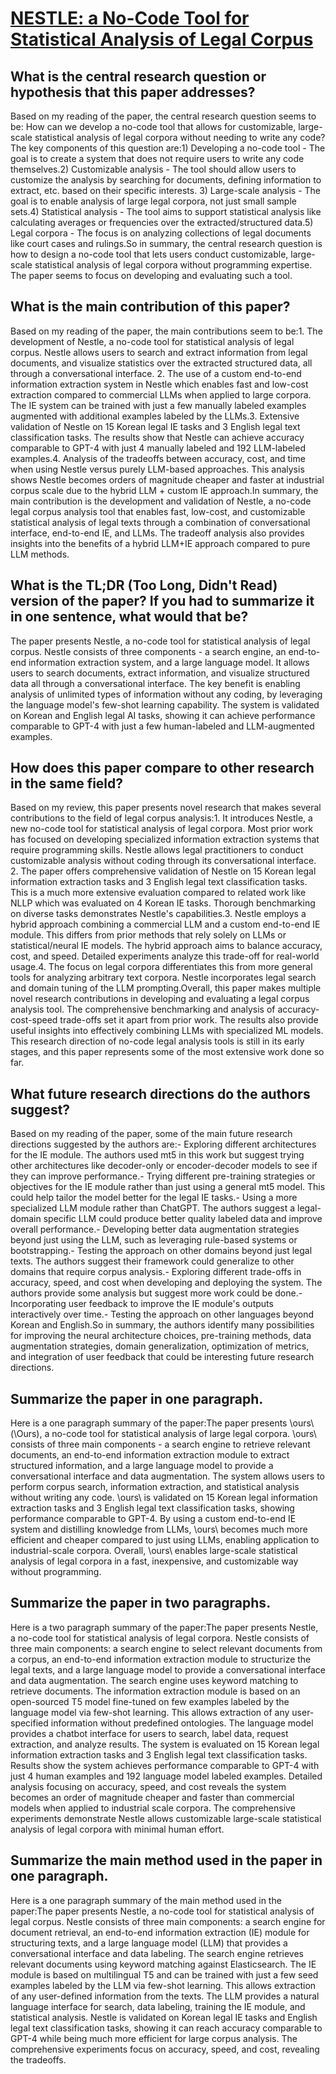 # [NESTLE: a No-Code Tool for Statistical Analysis of Legal Corpus](https://arxiv.org/abs/2309.04146)

## What is the central research question or hypothesis that this paper addresses?

Based on my reading of the paper, the central research question seems to be: How can we develop a no-code tool that allows for customizable, large-scale statistical analysis of legal corpora without needing to write any code? The key components of this question are:1) Developing a no-code tool - The goal is to create a system that does not require users to write any code themselves.2) Customizable analysis - The tool should allow users to customize the analysis by searching for documents, defining information to extract, etc. based on their specific interests. 3) Large-scale analysis - The goal is to enable analysis of large legal corpora, not just small sample sets.4) Statistical analysis - The tool aims to support statistical analysis like calculating averages or frequencies over the extracted/structured data.5) Legal corpora - The focus is on analyzing collections of legal documents like court cases and rulings.So in summary, the central research question is how to design a no-code tool that lets users conduct customizable, large-scale statistical analysis of legal corpora without programming expertise. The paper seems to focus on developing and evaluating such a tool.


## What is the main contribution of this paper?

Based on my reading of the paper, the main contributions seem to be:1. The development of Nestle, a no-code tool for statistical analysis of legal corpus. Nestle allows users to search and extract information from legal documents, and visualize statistics over the extracted structured data, all through a conversational interface. 2. The use of a custom end-to-end information extraction system in Nestle which enables fast and low-cost extraction compared to commercial LLMs when applied to large corpora. The IE system can be trained with just a few manually labeled examples augmented with additional examples labeled by the LLMs.3. Extensive validation of Nestle on 15 Korean legal IE tasks and 3 English legal text classification tasks. The results show that Nestle can achieve accuracy comparable to GPT-4 with just 4 manually labeled and 192 LLM-labeled examples.4. Analysis of the tradeoffs between accuracy, cost, and time when using Nestle versus purely LLM-based approaches. This analysis shows Nestle becomes orders of magnitude cheaper and faster at industrial corpus scale due to the hybrid LLM + custom IE approach.In summary, the main contribution is the development and validation of Nestle, a no-code legal corpus analysis tool that enables fast, low-cost, and customizable statistical analysis of legal texts through a combination of conversational interface, end-to-end IE, and LLMs. The tradeoff analysis also provides insights into the benefits of a hybrid LLM+IE approach compared to pure LLM methods.


## What is the TL;DR (Too Long, Didn't Read) version of the paper? If you had to summarize it in one sentence, what would that be?

The paper presents Nestle, a no-code tool for statistical analysis of legal corpus. Nestle consists of three components - a search engine, an end-to-end information extraction system, and a large language model. It allows users to search documents, extract information, and visualize structured data all through a conversational interface. The key benefit is enabling analysis of unlimited types of information without any coding, by leveraging the language model's few-shot learning capability. The system is validated on Korean and English legal AI tasks, showing it can achieve performance comparable to GPT-4 with just a few human-labeled and LLM-augmented examples.


## How does this paper compare to other research in the same field?

Based on my review, this paper presents novel research that makes several contributions to the field of legal corpus analysis:1. It introduces Nestle, a new no-code tool for statistical analysis of legal corpora. Most prior work has focused on developing specialized information extraction systems that require programming skills. Nestle allows legal practitioners to conduct customizable analysis without coding through its conversational interface. 2. The paper offers comprehensive validation of Nestle on 15 Korean legal information extraction tasks and 3 English legal text classification tasks. This is a much more extensive evaluation compared to related work like NLLP which was evaluated on 4 Korean IE tasks. Thorough benchmarking on diverse tasks demonstrates Nestle's capabilities.3. Nestle employs a hybrid approach combining a commercial LLM and a custom end-to-end IE module. This differs from prior methods that rely solely on LLMs or statistical/neural IE models. The hybrid approach aims to balance accuracy, cost, and speed. Detailed experiments analyze this trade-off for real-world usage.4. The focus on legal corpora differentiates this from more general tools for analyzing arbitrary text corpora. Nestle incorporates legal search and domain tuning of the LLM prompting.Overall, this paper makes multiple novel research contributions in developing and evaluating a legal corpus analysis tool. The comprehensive benchmarking and analysis of accuracy-cost-speed trade-offs set it apart from prior work. The results also provide useful insights into effectively combining LLMs with specialized ML models. This research direction of no-code legal analysis tools is still in its early stages, and this paper represents some of the most extensive work done so far.


## What future research directions do the authors suggest?

Based on my reading of the paper, some of the main future research directions suggested by the authors are:- Exploring different architectures for the IE module. The authors used mt5 in this work but suggest trying other architectures like decoder-only or encoder-decoder models to see if they can improve performance.- Trying different pre-training strategies or objectives for the IE module rather than just using a general mt5 model. This could help tailor the model better for the legal IE tasks.- Using a more specialized LLM module rather than ChatGPT. The authors suggest a legal-domain specific LLM could produce better quality labeled data and improve overall performance.- Developing better data augmentation strategies beyond just using the LLM, such as leveraging rule-based systems or bootstrapping.- Testing the approach on other domains beyond just legal texts. The authors suggest their framework could generalize to other domains that require corpus analysis.- Exploring different trade-offs in accuracy, speed, and cost when developing and deploying the system. The authors provide some analysis but suggest more work could be done.- Incorporating user feedback to improve the IE module's outputs interactively over time.- Testing the approach on other languages beyond Korean and English.So in summary, the authors identify many possibilities for improving the neural architecture choices, pre-training methods, data augmentation strategies, domain generalization, optimization of metrics, and integration of user feedback that could be interesting future research directions.


## Summarize the paper in one paragraph.

Here is a one paragraph summary of the paper:The paper presents \ours\ (\Ours), a no-code tool for statistical analysis of large legal corpora. \ours\ consists of three main components - a search engine to retrieve relevant documents, an end-to-end information extraction module to extract structured information, and a large language model to provide a conversational interface and data augmentation. The system allows users to perform corpus search, information extraction, and statistical analysis without writing any code. \ours\ is validated on 15 Korean legal information extraction tasks and 3 English legal text classification tasks, showing performance comparable to GPT-4. By using a custom end-to-end IE system and distilling knowledge from LLMs, \ours\ becomes much more efficient and cheaper compared to just using LLMs, enabling application to industrial-scale corpora. Overall, \ours\ enables large-scale statistical analysis of legal corpora in a fast, inexpensive, and customizable way without programming.


## Summarize the paper in two paragraphs.

Here is a two paragraph summary of the paper:The paper presents Nestle, a no-code tool for statistical analysis of legal corpora. Nestle consists of three main components: a search engine to select relevant documents from a corpus, an end-to-end information extraction module to structurize the legal texts, and a large language model to provide a conversational interface and data augmentation. The search engine uses keyword matching to retrieve documents. The information extraction module is based on an open-sourced T5 model fine-tuned on few examples labeled by the language model via few-shot learning. This allows extraction of any user-specified information without predefined ontologies. The language model provides a chatbot interface for users to search, label data, request extraction, and analyze results. The system is evaluated on 15 Korean legal information extraction tasks and 3 English legal text classification tasks. Results show the system achieves performance comparable to GPT-4 with just 4 human examples and 192 language model labeled examples. Detailed analysis focusing on accuracy, speed, and cost reveals the system becomes an order of magnitude cheaper and faster than commercial models when applied to industrial scale corpora. The comprehensive experiments demonstrate Nestle allows customizable large-scale statistical analysis of legal corpora with minimal human effort.


## Summarize the main method used in the paper in one paragraph.

Here is a one paragraph summary of the main method used in the paper:The paper presents Nestle, a no-code tool for statistical analysis of legal corpus. Nestle consists of three main components: a search engine for document retrieval, an end-to-end information extraction (IE) module for structuring texts, and a large language model (LLM) that provides a conversational interface and data labeling. The search engine retrieves relevant documents using keyword matching against Elasticsearch. The IE module is based on multilingual T5 and can be trained with just a few seed examples labeled by the LLM via few-shot learning. This allows extraction of any user-defined information from the texts. The LLM provides a natural language interface for search, data labeling, training the IE module, and statistical analysis. Nestle is validated on Korean legal IE tasks and English legal text classification tasks, showing it can reach accuracy comparable to GPT-4 while being much more efficient for large corpus analysis. The comprehensive experiments focus on accuracy, speed, and cost, revealing the tradeoffs.

